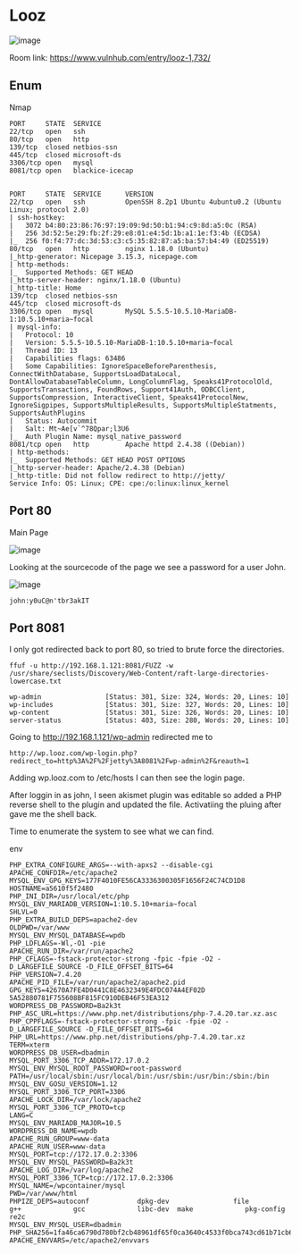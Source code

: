 # Looz

![image](https://user-images.githubusercontent.com/5285547/129017281-3bfca710-1e46-4e57-bac6-7a1926977155.png)

Room link: https://www.vulnhub.com/entry/looz-1,732/

## Enum

Nmap 

```
PORT     STATE  SERVICE
22/tcp   open   ssh
80/tcp   open   http
139/tcp  closed netbios-ssn
445/tcp  closed microsoft-ds
3306/tcp open   mysql
8081/tcp open   blackice-icecap


PORT     STATE  SERVICE      VERSION
22/tcp   open   ssh          OpenSSH 8.2p1 Ubuntu 4ubuntu0.2 (Ubuntu Linux; protocol 2.0)
| ssh-hostkey: 
|   3072 b4:80:23:86:76:97:19:09:9d:50:b1:94:c9:8d:a5:0c (RSA)
|   256 3d:52:5e:29:fb:2f:29:e8:01:e4:5d:1b:a1:1e:f3:4b (ECDSA)
|_  256 f0:f4:77:dc:3d:53:c3:c5:35:82:87:a5:ba:57:b4:49 (ED25519)
80/tcp   open   http         nginx 1.18.0 (Ubuntu)
|_http-generator: Nicepage 3.15.3, nicepage.com
| http-methods: 
|_  Supported Methods: GET HEAD
|_http-server-header: nginx/1.18.0 (Ubuntu)
|_http-title: Home
139/tcp  closed netbios-ssn
445/tcp  closed microsoft-ds
3306/tcp open   mysql        MySQL 5.5.5-10.5.10-MariaDB-1:10.5.10+maria~focal
| mysql-info: 
|   Protocol: 10
|   Version: 5.5.5-10.5.10-MariaDB-1:10.5.10+maria~focal
|   Thread ID: 13
|   Capabilities flags: 63486
|   Some Capabilities: IgnoreSpaceBeforeParenthesis, ConnectWithDatabase, SupportsLoadDataLocal, DontAllowDatabaseTableColumn, LongColumnFlag, Speaks41ProtocolOld, SupportsTransactions, FoundRows, Support41Auth, ODBCClient, SupportsCompression, InteractiveClient, Speaks41ProtocolNew, IgnoreSigpipes, SupportsMultipleResults, SupportsMultipleStatments, SupportsAuthPlugins
|   Status: Autocommit
|   Salt: Mt~Ae[v`^78Qpar;l3U6
|_  Auth Plugin Name: mysql_native_password
8081/tcp open   http         Apache httpd 2.4.38 ((Debian))
| http-methods: 
|_  Supported Methods: GET HEAD POST OPTIONS
|_http-server-header: Apache/2.4.38 (Debian)
|_http-title: Did not follow redirect to http://jetty/
Service Info: OS: Linux; CPE: cpe:/o:linux:linux_kernel
```


## Port 80

Main Page

![image](https://user-images.githubusercontent.com/5285547/129017511-3631397f-2b74-4d52-8cae-d4ab8b2c36a4.png)

Looking at the sourcecode of the page we see a password for a user John.

![image](https://user-images.githubusercontent.com/5285547/129017594-fe58c1bc-9223-459b-ac24-11f5d28b88dd.png)

```
john:y0uC@n'tbr3akIT
```

## Port 8081

I only got redirected back to port 80, so tried to brute force the directories. 

```
ffuf -u http://192.168.1.121:8081/FUZZ -w /usr/share/seclists/Discovery/Web-Content/raft-large-directories-lowercase.txt

wp-admin                [Status: 301, Size: 324, Words: 20, Lines: 10]
wp-includes             [Status: 301, Size: 327, Words: 20, Lines: 10]
wp-content              [Status: 301, Size: 326, Words: 20, Lines: 10]
server-status           [Status: 403, Size: 280, Words: 20, Lines: 10]
```

Going to http://192.168.1.121/wp-admin redirected me to 

```
http://wp.looz.com/wp-login.php?redirect_to=http%3A%2F%2Fjetty%3A8081%2Fwp-admin%2F&reauth=1
```

Adding wp.looz.com to /etc/hosts I can then see the login page. 

After loggin in as john, I seen akismet plugin was editable so added a PHP reverse shell to the plugin and updated the file. 
Activatiing the pluing after gave me the shell back. 

Time to enumerate the system to see what we can find. 

env

```
PHP_EXTRA_CONFIGURE_ARGS=--with-apxs2 --disable-cgi
APACHE_CONFDIR=/etc/apache2
MYSQL_ENV_GPG_KEYS=177F4010FE56CA3336300305F1656F24C74CD1D8
HOSTNAME=a5610f5f2480
PHP_INI_DIR=/usr/local/etc/php
MYSQL_ENV_MARIADB_VERSION=1:10.5.10+maria~focal
SHLVL=0
PHP_EXTRA_BUILD_DEPS=apache2-dev
OLDPWD=/var/www
MYSQL_ENV_MYSQL_DATABASE=wpdb
PHP_LDFLAGS=-Wl,-O1 -pie
APACHE_RUN_DIR=/var/run/apache2
PHP_CFLAGS=-fstack-protector-strong -fpic -fpie -O2 -D_LARGEFILE_SOURCE -D_FILE_OFFSET_BITS=64
PHP_VERSION=7.4.20
APACHE_PID_FILE=/var/run/apache2/apache2.pid
GPG_KEYS=42670A7FE4D0441C8E4632349E4FDC074A4EF02D 5A52880781F755608BF815FC910DEB46F53EA312
WORDPRESS_DB_PASSWORD=Ba2k3t
PHP_ASC_URL=https://www.php.net/distributions/php-7.4.20.tar.xz.asc
PHP_CPPFLAGS=-fstack-protector-strong -fpic -fpie -O2 -D_LARGEFILE_SOURCE -D_FILE_OFFSET_BITS=64
PHP_URL=https://www.php.net/distributions/php-7.4.20.tar.xz
TERM=xterm
WORDPRESS_DB_USER=dbadmin
MYSQL_PORT_3306_TCP_ADDR=172.17.0.2
MYSQL_ENV_MYSQL_ROOT_PASSWORD=root-password
PATH=/usr/local/sbin:/usr/local/bin:/usr/sbin:/usr/bin:/sbin:/bin
MYSQL_ENV_GOSU_VERSION=1.12
MYSQL_PORT_3306_TCP_PORT=3306
APACHE_LOCK_DIR=/var/lock/apache2
MYSQL_PORT_3306_TCP_PROTO=tcp
LANG=C
MYSQL_ENV_MARIADB_MAJOR=10.5
WORDPRESS_DB_NAME=wpdb
APACHE_RUN_GROUP=www-data
APACHE_RUN_USER=www-data
MYSQL_PORT=tcp://172.17.0.2:3306
MYSQL_ENV_MYSQL_PASSWORD=Ba2k3t
APACHE_LOG_DIR=/var/log/apache2
MYSQL_PORT_3306_TCP=tcp://172.17.0.2:3306
MYSQL_NAME=/wpcontainer/mysql
PWD=/var/www/html
PHPIZE_DEPS=autoconf            dpkg-dev                file            g++             gcc             libc-dev  make             pkg-config              re2c
MYSQL_ENV_MYSQL_USER=dbadmin
PHP_SHA256=1fa46ca6790d780bf2cb48961df65f0ca3640c4533f0bca743cd61b71cb66335
APACHE_ENVVARS=/etc/apache2/envvars
```


